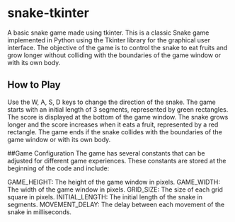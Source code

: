 # snake-tkinter
A basic snake game made using tkinter.
This is a classic Snake game implemented in Python using the Tkinter library for the graphical user interface. The objective of the game is to control the snake to eat fruits and grow longer without colliding with the boundaries of the game window or with its own body.

## How to Play
Use the W, A, S, D keys to change the direction of the snake.
The game starts with an initial length of 3 segments, represented by green rectangles.
The score is displayed at the bottom of the game window.
The snake grows longer and the score increases when it eats a fruit, represented by a red rectangle.
The game ends if the snake collides with the boundaries of the game window or with its own body.

##Game Configuration
The game has several constants that can be adjusted for different game experiences. These constants are stored at the beginning of the code and include:

GAME_HEIGHT: The height of the game window in pixels.
GAME_WIDTH: The width of the game window in pixels.
GRID_SIZE: The size of each grid square in pixels.
INITIAL_LENGTH: The initial length of the snake in segments.
MOVEMENT_DELAY: The delay between each movement of the snake in milliseconds.

